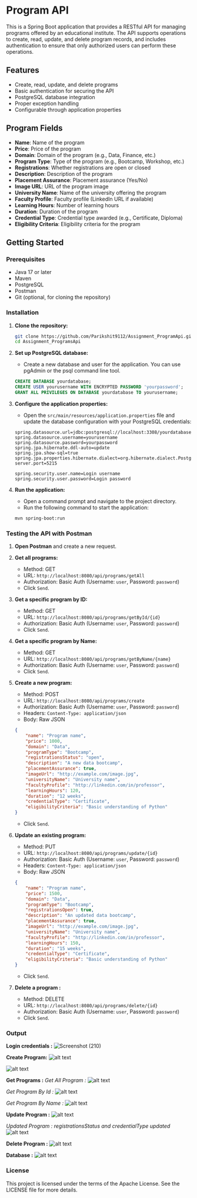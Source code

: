 # Program API

This is a Spring Boot application that provides a RESTful API for managing programs offered by an educational institute. The API supports operations to create, read, update, and delete program records, and includes authentication to ensure that only authorized users can perform these operations.

## Features

- Create, read, update, and delete programs
- Basic authentication for securing the API
- PostgreSQL database integration
- Proper exception handling
- Configurable through application properties

## Program Fields

- **Name**: Name of the program
- **Price**: Price of the program
- **Domain**: Domain of the program (e.g., Data, Finance, etc.)
- **Program Type**: Type of the program (e.g., Bootcamp, Workshop, etc.)
- **Registrations**: Whether registrations are open or closed
- **Description**: Description of the program
- **Placement Assurance**: Placement assurance (Yes/No)
- **Image URL**: URL of the program image
- **University Name**: Name of the university offering the program
- **Faculty Profile**: Faculty profile (LinkedIn URL if available)
- **Learning Hours**: Number of learning hours
- **Duration**: Duration of the program
- **Credential Type**: Credential type awarded (e.g., Certificate, Diploma)
- **Eligibility Criteria**: Eligibility criteria for the program

## Getting Started

### Prerequisites

- Java 17 or later
- Maven
- PostgreSQL
- Postman
- Git (optional, for cloning the repository)

### Installation

1. **Clone the repository:**

    ```sh
    git clone https://github.com/Parikshit9112/Assignment_ProgramApi.git
    cd Assignment_ProgramsApi
    ```

2. **Set up PostgreSQL database:**
    - Create a new database and user for the application. You can use pgAdmin or the psql command line tool.

    ```sql
    CREATE DATABASE yourdatabase;
    CREATE USER yourusername WITH ENCRYPTED PASSWORD 'yourpassword';
    GRANT ALL PRIVILEGES ON DATABASE yourdatabase TO yourusername;
    ```

3. **Configure the application properties:**
    - Open the `src/main/resources/application.properties` file and update the database configuration with your PostgreSQL credentials:

    ```properties
    spring.datasource.url=jdbc:postgresql://localhost:3308/yourdatabase
    spring.datasource.username=yourusername
    spring.datasource.password=yourpassword
    spring.jpa.hibernate.ddl-auto=update
    spring.jpa.show-sql=true
    spring.jpa.properties.hibernate.dialect=org.hibernate.dialect.PostgreSQLDialect
    server.port=5215

    spring.security.user.name=Login username
    spring.security.user.password=Login password
    ```

4. **Run the application:**
    - Open a command prompt and navigate to the project directory.
    - Run the following command to start the application:

    ```sh
    mvn spring-boot:run
    ```

### Testing the API with Postman

1. **Open Postman** and create a new request.

2. **Get all programs:**
    - Method: GET
    - URL: `http://localhost:8080/api/programs/getAll`
    - Authorization: Basic Auth (Username: `user`, Password: `password`)
    - Click `Send`.

3. **Get a specific program by ID:**
    - Method: GET
    - URL: `http://localhost:8080/api/programs/getById/{id}`
    - Authorization: Basic Auth (Username: `user`, Password: `password`)
    - Click `Send`.

4. **Get a specific program by Name:**
    - Method: GET
    - URL: `http://localhost:8080/api/programs/getByName/{name}`
    - Authorization: Basic Auth (Username: `user`, Password: `password`)
    - Click `Send`.

5. **Create a new program:**
    - Method: POST
    - URL: `http://localhost:8080/api/programs/create`
    - Authorization: Basic Auth (Username: `user`, Password: `password`)
    - Headers: `Content-Type: application/json`
    - Body: Raw JSON

    ```json
    {
        "name": "Program name",
        "price": 1000,
        "domain": "Data",
        "programType": "Bootcamp",
        "registrationsStatus": "open",
        "description": "A new data bootcamp",
        "placementAssurance": true,
        "imageUrl": "http://example.com/image.jpg",
        "universityName": "University name",
        "facultyProfile": "http://linkedin.com/in/professor",
        "learningHours": 120,
        "duration": "12 weeks",
        "credentialType": "Certificate",
        "eligibilityCriteria": "Basic understanding of Python"
    }
    ```
    - Click `Send`.

6. **Update an existing program:**
    - Method: PUT
    - URL: `http://localhost:8080/api/programs/update/{id}`
    - Authorization: Basic Auth (Username: `user`, Password: `password`)
    - Headers: `Content-Type: application/json`
    - Body: Raw JSON

    ```json
    {
        "name": "Program name",
        "price": 1500,
        "domain": "Data",
        "programType": "Bootcamp",
        "registrationsOpen": true,
        "description": "An updated data bootcamp",
        "placementAssurance": true,
        "imageUrl": "http://example.com/image.jpg",
        "universityName": "University name",
        "facultyProfile": "http://linkedin.com/in/professor",
        "learningHours": 150,
        "duration": "15 weeks",
        "credentialType": "Certificate",
        "eligibilityCriteria": "Basic understanding of Python"
    }
    ```
    - Click `Send`.

7. **Delete a program :**
    - Method: DELETE
    - URL: `http://localhost:8080/api/programs/delete/{id}`
    - Authorization: Basic Auth (Username: `user`, Password: `password`)
    - Click `Send`.

### Output 

**Login credentials :**
![Screenshot (210)](https://github.com/Parikshit9112/Assignment_ProgramApi/assets/134605344/b485c04e-6c28-47d0-a750-c959e1875ddb)


**Create Program:**
![alt text](<Screenshot (209).png>)

![alt text](<Screenshot (210).png>)

**Get Programs :**
*Get All Program :*
![alt text](<Screenshot (211).png>)

*Get Program By Id :*
![alt text](<Screenshot (212).png>)

*Get Program By Name :*
![alt text](<Screenshot (213).png>)

**Update Program :**
![alt text](<Screenshot (214).png>)

*Updated Program : registrationsStatus and credentialType updated*
![alt text](<Screenshot (215).png>)

**Delete Program :**
![alt text](<Screenshot (216).png>)

**Database :**
![alt text](<Screenshot (217).png>)



### License

This project is licensed under the terms of the Apache License. See the LICENSE file for more details.
